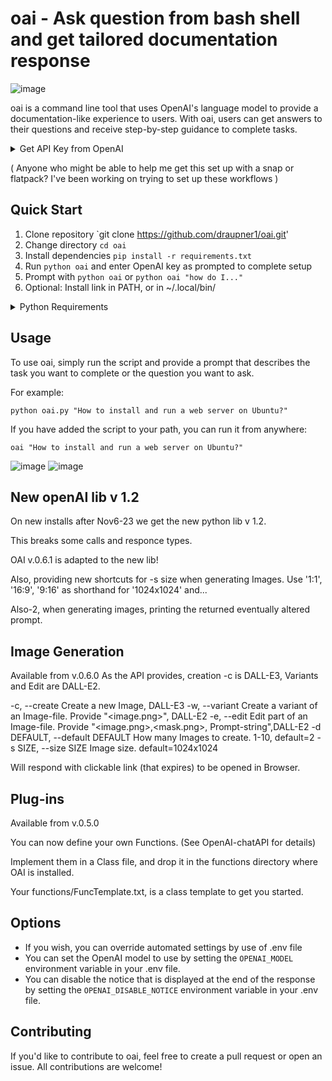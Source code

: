 oai - Ask question from bash shell and get tailored documentation response 
========================================
![image](https://user-images.githubusercontent.com/3023775/232043126-34d4fcae-65d8-449a-9738-7f9726f55d11.png)

oai is a command line tool that uses OpenAI's language model to provide a documentation-like experience to users. With oai, users can get answers to their questions and receive step-by-step guidance to complete tasks.


<details>
  <summary>Get API Key from OpenAI</summary>

1.  Get your OpenAI API Key:
2.  Go to OpenAI's website ([https://openai.com/api/login](https://openai.com/api/login))
3.  Sign up or log in to your account
4.  Go to the API Key section ([https://platform.openai.com/account/api-keys](https://platform.openai.com/account/api-keys))
5.  Create a new secret key
6.  Copy the API key
7.  When running oai the first time, you will be prompted for your key
  
</details>

( Anyone who might be able to help me get this set up with a snap or flatpack? I've been working on trying to set up these workflows )

Quick Start
-----------

1. Clone repository `git clone https://github.com/draupner1/oai.git'
2. Change directory `cd oai`
3. Install dependencies `pip install -r requirements.txt`
4. Run `python oai` and enter OpenAI key as prompted to complete setup
5. Prompt with `python oai` or `python oai "how do I..."` 
6. Optional: Install link in PATH, or in ~/.local/bin/
<details>
  <summary>Python Requirements</summary>

*   Python 3
*   OpenAI API Key
*   Rich library (install via `pip install rich`)

</details>

Usage
-----

To use oai, simply run the script and provide a prompt that describes the task you want to complete or the question you want to ask.

For example:

`python oai.py "How to install and run a web server on Ubuntu?"`

If you have added the script to your path, you can run it from anywhere:

`oai "How to install and run a web server on Ubuntu?"`

![image](https://user-images.githubusercontent.com/3023775/232043124-5bcdc240-4b86-4397-9355-ff0a8dc2f3fe.png)
![image](https://user-images.githubusercontent.com/3023775/232043119-d25b1e93-c99b-48e6-b9c6-ccbc1270a800.png)

New openAI lib v 1.2
--------------------
On new installs after Nov6-23 we get the new python lib v 1.2.

This breaks some calls and responce types.

OAI v.0.6.1 is adapted to the new lib!

Also, providing new shortcuts for -s size when generating Images.
Use '1:1', '16:9', '9:16' as shorthand for '1024x1024' and...

Also-2, when generating images, printing the returned eventually altered prompt.


Image Generation
----------------
Available from v.0.6.0
As the API provides, creation -c is DALL-E3,
Variants and Edit are DALL-E2.

  -c, --create          Create a new Image, DALL-E3
  -w, --variant         Create a variant of an Image-file. Provide "<image.png>", DALL-E2
  -e, --edit            Edit part of an Image-file. Provide "<image.png>,<mask.png>, Prompt-string",DALL-E2
  -d DEFAULT, --default DEFAULT
                        How many Images to create. 1-10, default=2
  -s SIZE, --size SIZE  Image size. default=1024x1024

Will respond with clickable link (that expires) to be opened in Browser.

Plug-ins
--------
Available from v.0.5.0

You can now define your own Functions. (See OpenAI-chatAPI for details)

Implement them in a Class file, and drop it in the functions directory where OAI is installed.

Your functions/FuncTemplate.txt, is a class template to get you started.

Options
-------

* If you wish, you can override automated settings by use of .env file
* You can set the OpenAI model to use by setting the `OPENAI_MODEL` environment variable in your .env file.
* You can disable the notice that is displayed at the end of the response by setting the `OPENAI_DISABLE_NOTICE` environment variable in your .env file.

Contributing
------------

If you'd like to contribute to oai, feel free to create a pull request or open an issue. All contributions are welcome!
